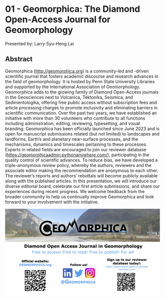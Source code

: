 # 01 - Geomorphica: The Diamond Open-Access Journal for Geomorphology

Presented by: Larry Syu-Heng Lai

## Abstract
Geomorphica (http://geomorphica.org) is a community-led and -driven scientific journal that fosters academic discourse and research advances in the field of geomorphology. It is hosted by Penn State University Libraries and supported by the International Association of Geomorphology. Geomorphica adds to the growing family of Diamond Open-Access journals in the Geosciences next to Volcanica, Tektonika, Seismica, and Sedimentologika, offering free public access without subscription fees and article processing charges to promote inclusivity and eliminating barriers in scientific communication. Over the past two years, we have established an initiative with more than 30 volunteers who contribute to all functions including administration, editing, reviewing, typesetting, and visual branding. Geomorphica has been officially launched since June 2023 and is open for manuscript submissions related (but not limited) to landscapes and landforms, Earth’s and planetary near-surface processes, and the mechanisms, dynamics and timescales pertaining to these processes. Experts in related fields are encouraged to join our reviewer database (https://geomorphicaadmin.pythonanywhere.com/), participating in the quality control of scientific advances. To reduce bias, we have developed a triple-anonymous review policy, whereby the authors, reviewers and the associate editor making the recommendation are anonymous to each other. The reviewer’s reports and authors’ rebuttals will become publicly available along with the published articles. In this presentation, we will introduce our diverse editorial board, celebrate our first article submissions, and share our experiences during recent progress. We welcome feedback from the broader community to help us continually improve Geomorphica and look forward to your involvement with the initiative. 

![geomorphica](./files/Paper_1278571_abstract_1141110_0.jpg)